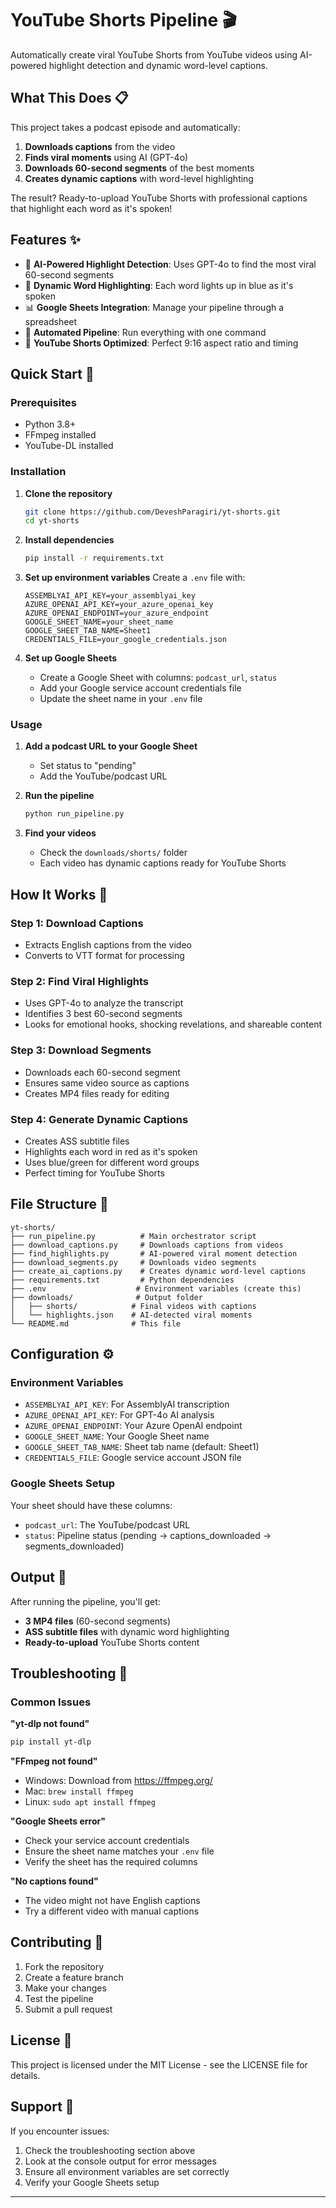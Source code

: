 # YouTube Shorts Pipeline 🎬

Automatically create viral YouTube Shorts from YouTube videos using AI-powered highlight detection and dynamic word-level captions.

## What This Does 📋

This project takes a podcast episode and automatically:
1. **Downloads captions** from the video
2. **Finds viral moments** using AI (GPT-4o)
3. **Downloads 60-second segments** of the best moments
4. **Creates dynamic captions** with word-level highlighting

The result? Ready-to-upload YouTube Shorts with professional captions that highlight each word as it's spoken!

## Features ✨

- 🤖 **AI-Powered Highlight Detection**: Uses GPT-4o to find the most viral 60-second segments
- 🎯 **Dynamic Word Highlighting**: Each word lights up in blue as it's spoken
- 📊 **Google Sheets Integration**: Manage your pipeline through a spreadsheet
- 🔄 **Automated Pipeline**: Run everything with one command
- 📱 **YouTube Shorts Optimized**: Perfect 9:16 aspect ratio and timing

## Quick Start 🚀

### Prerequisites
- Python 3.8+
- FFmpeg installed
- YouTube-DL installed

### Installation

1. **Clone the repository**
   ```bash
   git clone https://github.com/DeveshParagiri/yt-shorts.git
   cd yt-shorts
   ```

2. **Install dependencies**
   ```bash
   pip install -r requirements.txt
   ```

3. **Set up environment variables**
   Create a `.env` file with:
   ```env
   ASSEMBLYAI_API_KEY=your_assemblyai_key
   AZURE_OPENAI_API_KEY=your_azure_openai_key
   AZURE_OPENAI_ENDPOINT=your_azure_endpoint
   GOOGLE_SHEET_NAME=your_sheet_name
   GOOGLE_SHEET_TAB_NAME=Sheet1
   CREDENTIALS_FILE=your_google_credentials.json
   ```

4. **Set up Google Sheets**
   - Create a Google Sheet with columns: `podcast_url`, `status`
   - Add your Google service account credentials file
   - Update the sheet name in your `.env` file

### Usage

1. **Add a podcast URL to your Google Sheet**
   - Set status to "pending"
   - Add the YouTube/podcast URL

2. **Run the pipeline**
   ```bash
   python run_pipeline.py
   ```

3. **Find your videos**
   - Check the `downloads/shorts/` folder
   - Each video has dynamic captions ready for YouTube Shorts

## How It Works 🔧

### Step 1: Download Captions
- Extracts English captions from the video
- Converts to VTT format for processing

### Step 2: Find Viral Highlights
- Uses GPT-4o to analyze the transcript
- Identifies 3 best 60-second segments
- Looks for emotional hooks, shocking revelations, and shareable content

### Step 3: Download Segments
- Downloads each 60-second segment
- Ensures same video source as captions
- Creates MP4 files ready for editing

### Step 4: Generate Dynamic Captions
- Creates ASS subtitle files
- Highlights each word in red as it's spoken
- Uses blue/green for different word groups
- Perfect timing for YouTube Shorts

## File Structure 📁

```
yt-shorts/
├── run_pipeline.py          # Main orchestrator script
├── download_captions.py     # Downloads captions from videos
├── find_highlights.py       # AI-powered viral moment detection
├── download_segments.py     # Downloads video segments
├── create_ai_captions.py    # Creates dynamic word-level captions
├── requirements.txt         # Python dependencies
├── .env                    # Environment variables (create this)
├── downloads/              # Output folder
│   ├── shorts/            # Final videos with captions
│   └── highlights.json    # AI-detected viral moments
└── README.md              # This file
```

## Configuration ⚙️

### Environment Variables
- `ASSEMBLYAI_API_KEY`: For AssemblyAI transcription
- `AZURE_OPENAI_API_KEY`: For GPT-4o AI analysis
- `AZURE_OPENAI_ENDPOINT`: Your Azure OpenAI endpoint
- `GOOGLE_SHEET_NAME`: Your Google Sheet name
- `GOOGLE_SHEET_TAB_NAME`: Sheet tab name (default: Sheet1)
- `CREDENTIALS_FILE`: Google service account JSON file

### Google Sheets Setup
Your sheet should have these columns:
- `podcast_url`: The YouTube/podcast URL
- `status`: Pipeline status (pending → captions_downloaded → segments_downloaded)

## Output 🎯

After running the pipeline, you'll get:
- **3 MP4 files** (60-second segments)
- **ASS subtitle files** with dynamic word highlighting
- **Ready-to-upload** YouTube Shorts content

## Troubleshooting 🔧

### Common Issues

**"yt-dlp not found"**
```bash
pip install yt-dlp
```

**"FFmpeg not found"**
- Windows: Download from https://ffmpeg.org/
- Mac: `brew install ffmpeg`
- Linux: `sudo apt install ffmpeg`

**"Google Sheets error"**
- Check your service account credentials
- Ensure the sheet name matches your `.env` file
- Verify the sheet has the required columns

**"No captions found"**
- The video might not have English captions
- Try a different video with manual captions

## Contributing 🤝

1. Fork the repository
2. Create a feature branch
3. Make your changes
4. Test the pipeline
5. Submit a pull request

## License 📄

This project is licensed under the MIT License - see the LICENSE file for details.

## Support 💬

If you encounter issues:
1. Check the troubleshooting section above
2. Look at the console output for error messages
3. Ensure all environment variables are set correctly
4. Verify your Google Sheets setup

---
